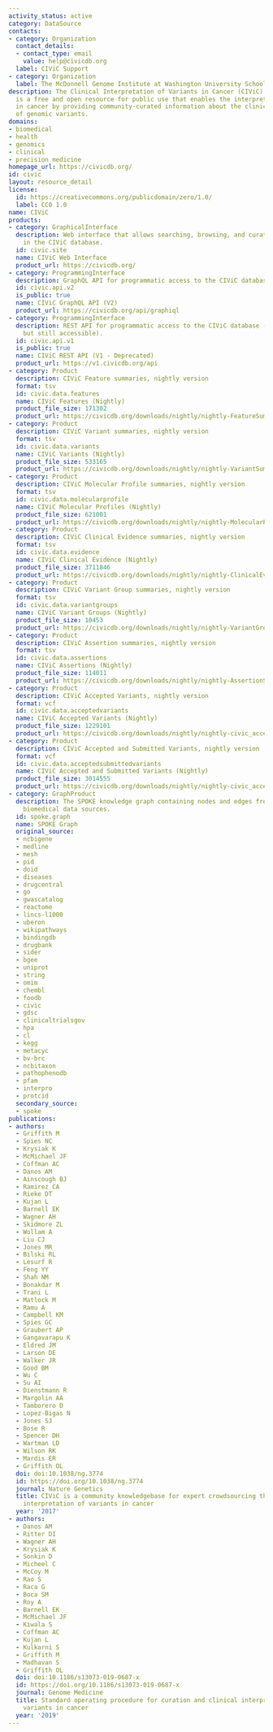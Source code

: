 ```yaml
---
activity_status: active
category: DataSource
contacts:
- category: Organization
  contact_details:
  - contact_type: email
    value: help@civicdb.org
  label: CIViC Support
- category: Organization
  label: The McDonnell Genome Institute at Washington University School of Medicine
description: The Clinical Interpretation of Variants in Cancer (CIViC) knowledgebase
  is a free and open resource for public use that enables the interpretation of variants
  in cancer by providing community-curated information about the clinical significance
  of genomic variants.
domains:
- biomedical
- health
- genomics
- clinical
- precision medicine
homepage_url: https://civicdb.org/
id: civic
layout: resource_detail
license:
  id: https://creativecommons.org/publicdomain/zero/1.0/
  label: CC0 1.0
name: CIViC
products:
- category: GraphicalInterface
  description: Web interface that allows searching, browsing, and curating content
    in the CIViC database.
  id: civic.site
  name: CIViC Web Interface
  product_url: https://civicdb.org/
- category: ProgrammingInterface
  description: GraphQL API for programmatic access to the CIViC database.
  id: civic.api.v2
  is_public: true
  name: CIViC GraphQL API (V2)
  product_url: https://civicdb.org/api/graphiql
- category: ProgrammingInterface
  description: REST API for programmatic access to the CIViC database (deprecated
    but still accessible).
  id: civic.api.v1
  is_public: true
  name: CIViC REST API (V1 - Deprecated)
  product_url: https://v1.civicdb.org/api
- category: Product
  description: CIViC Feature summaries, nightly version
  format: tsv
  id: civic.data.features
  name: CIViC Features (Nightly)
  product_file_size: 171302
  product_url: https://civicdb.org/downloads/nightly/nightly-FeatureSummaries.tsv
- category: Product
  description: CIViC Variant summaries, nightly version
  format: tsv
  id: civic.data.variants
  name: CIViC Variants (Nightly)
  product_file_size: 533165
  product_url: https://civicdb.org/downloads/nightly/nightly-VariantSummaries.tsv
- category: Product
  description: CIViC Molecular Profile summaries, nightly version
  format: tsv
  id: civic.data.molecularprofile
  name: CIViC Molecular Profiles (Nightly)
  product_file_size: 621001
  product_url: https://civicdb.org/downloads/nightly/nightly-MolecularProfileSummaries.tsv
- category: Product
  description: CIViC Clinical Evidence summaries, nightly version
  format: tsv
  id: civic.data.evidence
  name: CIViC Clinical Evidence (Nightly)
  product_file_size: 3711846
  product_url: https://civicdb.org/downloads/nightly/nightly-ClinicalEvidenceSummaries.tsv
- category: Product
  description: CIViC Variant Group summaries, nightly version
  format: tsv
  id: civic.data.variantgroups
  name: CIViC Variant Groups (Nightly)
  product_file_size: 10453
  product_url: https://civicdb.org/downloads/nightly/nightly-VariantGroupSummaries.tsv
- category: Product
  description: CIViC Assertion summaries, nightly version
  format: tsv
  id: civic.data.assertions
  name: CIViC Assertions (Nightly)
  product_file_size: 114011
  product_url: https://civicdb.org/downloads/nightly/nightly-AssertionSummaries.tsv
- category: Product
  description: CIViC Accepted Variants, nightly version
  format: vcf
  id: civic.data.acceptedvariants
  name: CIViC Accepted Variants (Nightly)
  product_file_size: 1229101
  product_url: https://civicdb.org/downloads/nightly/nightly-civic_accepted.vcf
- category: Product
  description: CIViC Accepted and Submitted Variants, nightly version
  format: vcf
  id: civic.data.acceptedsubmittedvariants
  name: CIViC Accepted and Submitted Variants (Nightly)
  product_file_size: 3014555
  product_url: https://civicdb.org/downloads/nightly/nightly-civic_accepted_and_submitted.vcf
- category: GraphProduct
  description: The SPOKE knowledge graph containing nodes and edges from multiple
    biomedical data sources.
  id: spoke.graph
  name: SPOKE Graph
  original_source:
  - ncbigene
  - medline
  - mesh
  - pid
  - doid
  - diseases
  - drugcentral
  - go
  - gwascatalog
  - reactome
  - lincs-l1000
  - uberon
  - wikipathways
  - bindingdb
  - drugbank
  - sider
  - bgee
  - uniprot
  - string
  - omim
  - chembl
  - foodb
  - civic
  - gdsc
  - clinicaltrialsgov
  - hpa
  - cl
  - kegg
  - metacyc
  - bv-brc
  - ncbitaxon
  - pathophenodb
  - pfam
  - interpro
  - protcid
  secondary_source:
  - spoke
publications:
- authors:
  - Griffith M
  - Spies NC
  - Krysiak K
  - McMichael JF
  - Coffman AC
  - Danos AM
  - Ainscough BJ
  - Ramirez CA
  - Rieke DT
  - Kujan L
  - Barnell EK
  - Wagner AH
  - Skidmore ZL
  - Wollam A
  - Liu CJ
  - Jones MR
  - Bilski RL
  - Lesurf R
  - Feng YY
  - Shah NM
  - Bonakdar M
  - Trani L
  - Matlock M
  - Ramu A
  - Campbell KM
  - Spies GC
  - Graubert AP
  - Gangavarapu K
  - Eldred JM
  - Larson DE
  - Walker JR
  - Good BM
  - Wu C
  - Su AI
  - Dienstmann R
  - Margolin AA
  - Tamborero D
  - Lopez-Bigas N
  - Jones SJ
  - Bose R
  - Spencer DH
  - Wartman LD
  - Wilson RK
  - Mardis ER
  - Griffith OL
  doi: doi:10.1038/ng.3774
  id: https://doi.org/10.1038/ng.3774
  journal: Nature Genetics
  title: CIViC is a community knowledgebase for expert crowdsourcing the clinical
    interpretation of variants in cancer
  year: '2017'
- authors:
  - Danos AM
  - Ritter DI
  - Wagner AH
  - Krysiak K
  - Sonkin D
  - Micheel C
  - McCoy M
  - Rao S
  - Raca G
  - Boca SM
  - Roy A
  - Barnell EK
  - McMichael JF
  - Kiwala S
  - Coffman AC
  - Kujan L
  - Kulkarni S
  - Griffith M
  - Madhavan S
  - Griffith OL
  doi: doi:10.1186/s13073-019-0687-x
  id: https://doi.org/10.1186/s13073-019-0687-x
  journal: Genome Medicine
  title: Standard operating procedure for curation and clinical interpretation of
    variants in cancer
  year: '2019'
---
```

